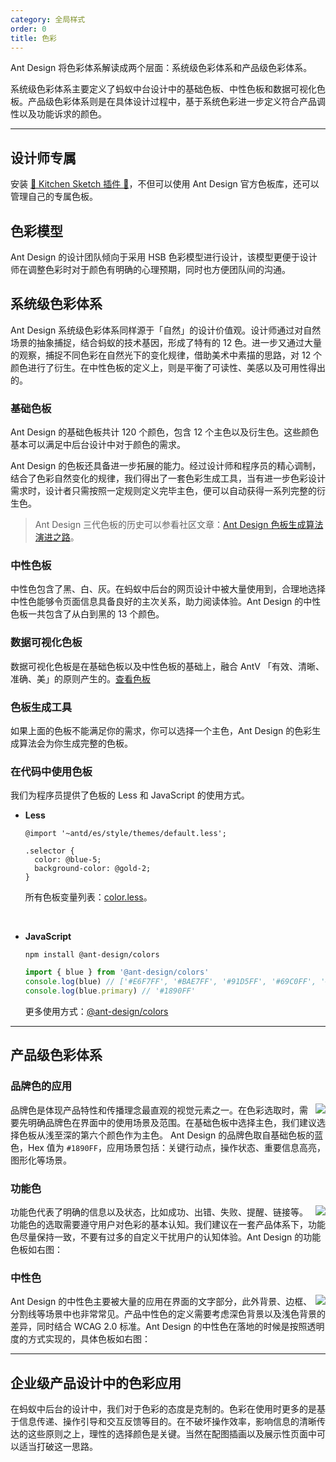 ```yaml
---
category: 全局样式
order: 0
title: 色彩
---
```


Ant Design 将色彩体系解读成两个层面：系统级色彩体系和产品级色彩体系。

系统级色彩体系主要定义了蚂蚁中台设计中的基础色板、中性色板和数据可视化色板。产品级色彩体系则是在具体设计过程中，基于系统色彩进一步定义符合产品调性以及功能诉求的颜色。

---

## 设计师专属

安装 [💎 Kitchen Sketch 插件 💎](https://kitchen.alipay.com)，不但可以使用 Ant Design 官方色板库，还可以管理自己的专属色板。

## 色彩模型

Ant Design 的设计团队倾向于采用 HSB 色彩模型进行设计，该模型更便于设计师在调整色彩时对于颜色有明确的心理预期，同时也方便团队间的沟通。

## 系统级色彩体系

Ant Design 系统级色彩体系同样源于「自然」的设计价值观。设计师通过对自然场景的抽象捕捉，结合蚂蚁的技术基因，形成了特有的 12 色。进一步又通过大量的观察，捕捉不同色彩在自然光下的变化规律，借助美术中素描的思路，对 12 个颜色进行了衍生。在中性色板的定义上，则是平衡了可读性、美感以及可用性得出的。

### 基础色板

Ant Design 的基础色板共计 120 个颜色，包含 12 个主色以及衍生色。这些颜色基本可以满足中后台设计中对于颜色的需求。

<code src="../components/Color/ColorPalettes.jsx"></code>

Ant Design 的色板还具备进一步拓展的能力。经过设计师和程序员的精心调制，结合了色彩自然变化的规律，我们得出了一套色彩生成工具，当有进一步色彩设计需求时，设计者只需按照一定规则定义完毕主色，便可以自动获得一系列完整的衍生色。

> Ant Design 三代色板的历史可以参看社区文章：[Ant Design 色板生成算法演进之路](https://zhuanlan.zhihu.com/p/32422584)。

### 中性色板

中性色包含了黑、白、灰。在蚂蚁中后台的网页设计中被大量使用到，合理地选择中性色能够令页面信息具备良好的主次关系，助力阅读体验。Ant Design 的中性色板一共包含了从白到黑的 13 个颜色。

<code src="../components/Color/Palette.jsx"></code>

### 数据可视化色板

数据可视化色板是在基础色板以及中性色板的基础上，融合 AntV 「有效、清晰、准确、美」的原则产生的。[查看色板](https://antv.vision/zh/docs/specification/language/palette)

### 色板生成工具

如果上面的色板不能满足你的需求，你可以选择一个主色，Ant Design 的色彩生成算法会为你生成完整的色板。

<code src="../components/Color/ColorPaletteTool.jsx"></code>

### 在代码中使用色板

我们为程序员提供了色板的 Less 和 JavaScript 的使用方式。

- **Less**

  ```JSX | pure
  @import '~antd/es/style/themes/default.less';

  .selector {
    color: @blue-5;
    background-color: @gold-2;
  }
  ```

  所有色板变量列表：[color.less](https://github.com/ant-design/ant-design/blob/5ab2783ff00d4b1da04bb213c6b12de43e7649eb/components/style/color/colors.less)。

  <br />

- **JavaScript**

  ```
  npm install @ant-design/colors
  ```

  ```js | pure
  import { blue } from '@ant-design/colors'
  console.log(blue) // ['#E6F7FF', '#BAE7FF', '#91D5FF', '#69C0FF', '#40A9FF', '#1890FF', '#096DD9', '#0050B3', '#003A8C', '#002766']
  console.log(blue.primary) // '#1890FF'
  ```

  更多使用方式：[@ant-design/colors](https://www.npmjs.com/package/@ant-design/colors)

---

## 产品级色彩体系

### 品牌色的应用

<img class="preview-img no-padding" align="right" src="https://gw.alipayobjects.com/mdn/rms_08e378/afts/img/A*1c74TKxuEW4AAAAAAAAAAABkARQnAQ">

品牌色是体现产品特性和传播理念最直观的视觉元素之一。在色彩选取时，需要先明确品牌色在界面中的使用场景及范围。在基础色板中选择主色，我们建议选择色板从浅至深的第六个颜色作为主色。 Ant Design 的品牌色取自基础色板的蓝色，Hex 值为 `#1890FF`，应用场景包括：关键行动点，操作状态、重要信息高亮，图形化等场景。

### 功能色

<img class="preview-img no-padding" align="right" src="https://gw.alipayobjects.com/mdn/rms_08e378/afts/img/A*QY4JRa92gHQAAAAAAAAAAABkARQnAQ">

功能色代表了明确的信息以及状态，比如成功、出错、失败、提醒、链接等。功能色的选取需要遵守用户对色彩的基本认知。我们建议在一套产品体系下，功能色尽量保持一致，不要有过多的自定义干扰用户的认知体验。Ant Design 的功能色板如右图：

### 中性色

<img class="preview-img no-padding" align="right" src="https://gw.alipayobjects.com/zos/antfincdn/8yMmB1lcD%24/colors.jpg">

Ant Design 的中性色主要被大量的应用在界面的文字部分，此外背景、边框、分割线等场景中也非常常见。产品中性色的定义需要考虑深色背景以及浅色背景的差异，同时结合 WCAG 2.0 标准。Ant Design 的中性色在落地的时候是按照透明度的方式实现的，具体色板如右图：

---

## 企业级产品设计中的色彩应用

在蚂蚁中后台的设计中，我们对于色彩的态度是克制的。色彩在使用时更多的是基于信息传递、操作引导和交互反馈等目的。在不破坏操作效率，影响信息的清晰传达的这些原则之上，理性的选择颜色是关键。当然在配图插画以及展示性页面中可以适当打破这一思路。

